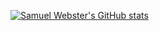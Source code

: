 [![Samuel Webster's GitHub stats](https://github-readme-stats.vercel.app/api?username=samjwebster)](https://github.com/samjwebster/github-readme-stats)